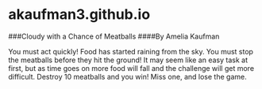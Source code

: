# akaufman3.github.io

###Cloudy with a Chance of Meatballs
####By Amelia Kaufman

You must act quickly! Food has started raining from the sky. You must stop the meatballs before they hit the ground! It may seem like an easy task at first, but as time goes on more food will fall and the challenge will get more difficult. Destroy 10 meatballs and you win! Miss one, and lose the game.
